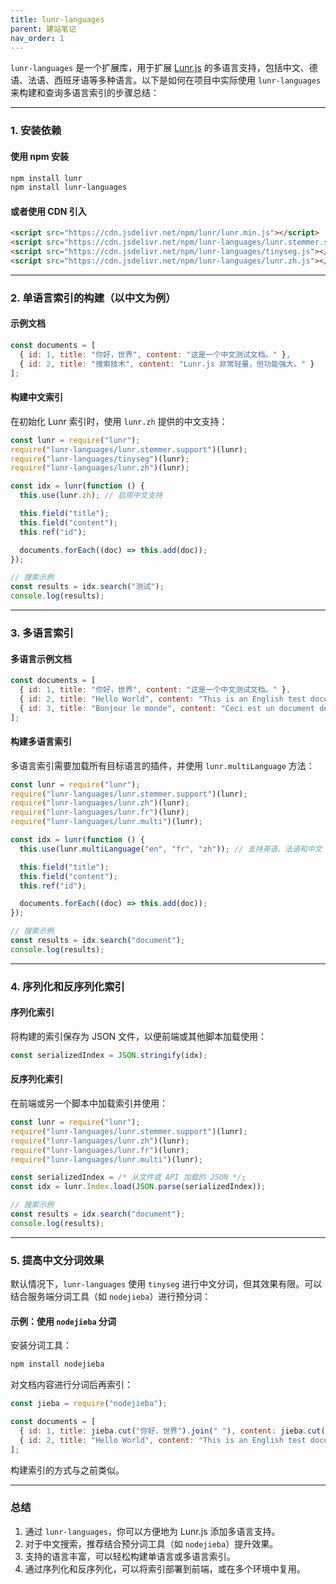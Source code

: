 ```yaml
---
title: lunr-languages
parent: 建站笔记
nav_order: 1
---
```


`lunr-languages` 是一个扩展库，用于扩展 [Lunr.js](https://lunrjs.com/) 的多语言支持，包括中文、德语、法语、西班牙语等多种语言。以下是如何在项目中实际使用 `lunr-languages` 来构建和查询多语言索引的步骤总结：

---

### 1. **安装依赖**

#### 使用 npm 安装
```bash
npm install lunr
npm install lunr-languages
```

#### 或者使用 CDN 引入
```html
<script src="https://cdn.jsdelivr.net/npm/lunr/lunr.min.js"></script>
<script src="https://cdn.jsdelivr.net/npm/lunr-languages/lunr.stemmer.support.js"></script>
<script src="https://cdn.jsdelivr.net/npm/lunr-languages/tinyseg.js"></script>
<script src="https://cdn.jsdelivr.net/npm/lunr-languages/lunr.zh.js"></script>
```

---

### 2. **单语言索引的构建（以中文为例）**

#### 示例文档
```javascript
const documents = [
  { id: 1, title: "你好，世界", content: "这是一个中文测试文档。" },
  { id: 2, title: "搜索技术", content: "Lunr.js 非常轻量，但功能强大。" }
];
```

#### 构建中文索引
在初始化 Lunr 索引时，使用 `lunr.zh` 提供的中文支持：
```javascript
const lunr = require("lunr");
require("lunr-languages/lunr.stemmer.support")(lunr);
require("lunr-languages/tinyseg")(lunr);
require("lunr-languages/lunr.zh")(lunr);

const idx = lunr(function () {
  this.use(lunr.zh); // 启用中文支持

  this.field("title");
  this.field("content");
  this.ref("id");

  documents.forEach((doc) => this.add(doc));
});

// 搜索示例
const results = idx.search("测试");
console.log(results);
```

---

### 3. **多语言索引**

#### 多语言示例文档
```javascript
const documents = [
  { id: 1, title: "你好，世界", content: "这是一个中文测试文档。" },
  { id: 2, title: "Hello World", content: "This is an English test document." },
  { id: 3, title: "Bonjour le monde", content: "Ceci est un document de test français." }
];
```

#### 构建多语言索引
多语言索引需要加载所有目标语言的插件，并使用 `lunr.multiLanguage` 方法：
```javascript
const lunr = require("lunr");
require("lunr-languages/lunr.stemmer.support")(lunr);
require("lunr-languages/lunr.zh")(lunr);
require("lunr-languages/lunr.fr")(lunr);
require("lunr-languages/lunr.multi")(lunr);

const idx = lunr(function () {
  this.use(lunr.multiLanguage("en", "fr", "zh")); // 支持英语、法语和中文

  this.field("title");
  this.field("content");
  this.ref("id");

  documents.forEach((doc) => this.add(doc));
});

// 搜索示例
const results = idx.search("document");
console.log(results);
```

---

### 4. **序列化和反序列化索引**

#### 序列化索引
将构建的索引保存为 JSON 文件，以便前端或其他脚本加载使用：
```javascript
const serializedIndex = JSON.stringify(idx);
```

#### 反序列化索引
在前端或另一个脚本中加载索引并使用：
```javascript
const lunr = require("lunr");
require("lunr-languages/lunr.stemmer.support")(lunr);
require("lunr-languages/lunr.zh")(lunr);
require("lunr-languages/lunr.fr")(lunr);
require("lunr-languages/lunr.multi")(lunr);

const serializedIndex = /* 从文件或 API 加载的 JSON */;
const idx = lunr.Index.load(JSON.parse(serializedIndex));

// 搜索示例
const results = idx.search("document");
console.log(results);
```

---

### 5. **提高中文分词效果**

默认情况下，`lunr-languages` 使用 `tinyseg` 进行中文分词，但其效果有限。可以结合服务端分词工具（如 `nodejieba`）进行预分词：

#### 示例：使用 `nodejieba` 分词
安装分词工具：
```bash
npm install nodejieba
```

对文档内容进行分词后再索引：
```javascript
const jieba = require("nodejieba");

const documents = [
  { id: 1, title: jieba.cut("你好，世界").join(" "), content: jieba.cut("这是一个中文测试文档。").join(" ") },
  { id: 2, title: "Hello World", content: "This is an English test document." }
];
```

构建索引的方式与之前类似。

---

### 总结

1. 通过 `lunr-languages`，你可以方便地为 Lunr.js 添加多语言支持。
2. 对于中文搜索，推荐结合预分词工具（如 `nodejieba`）提升效果。
3. 支持的语言丰富，可以轻松构建单语言或多语言索引。
4. 通过序列化和反序列化，可以将索引部署到前端，或在多个环境中复用。
